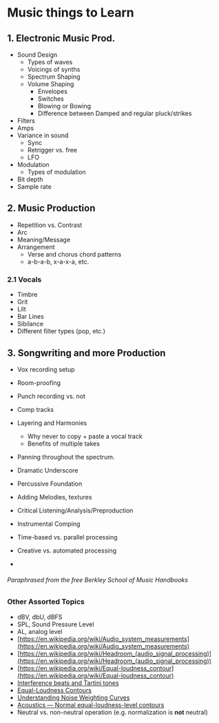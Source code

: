 # Music things to Learn

## 1. Electronic Music Prod.

- Sound Design
  - Types of waves
  - Voicings of synths
  - Spectrum Shaping
  - Volume Shaping
    - Envelopes
    - Switches
    - Blowing or Bowing
    - Difference between Damped and regular pluck/strikes
- Filters
- Amps
- Variance in sound
  - Sync
  - Retrigger vs. free
  - LFO
- Modulation
  - Types of modulation
- Bit depth
- Sample rate

## 2. Music Production

- Repetition vs. Contrast
- Arc
- Meaning/Message
- Arrangement
  - Verse and chorus chord patterns
  - a-b-a-b, x-a-x-a, etc.

### 2.1 Vocals

- Timbre
- Grit
- Lilt
- Bar Lines
- Sibilance
- Different filter types (pop, etc.)

## 3. Songwriting and more Production

- Vox recording setup
- Room-proofing
- Punch recording vs. not
- Comp tracks
- Layering and Harmonies
  - Why never to copy + paste a vocal track
  - Benefits of multiple takes
- Panning throughout the spectrum.
- Dramatic Underscore

- Percussive Foundation
- Adding Melodies, textures
- Critical Listening/Analysis/Preproduction
- Instrumental Comping
- Time-based vs. parallel processing
- Creative vs. automated processing
-

###### _Paraphrased from the free Berkley School of Music Handbooks_



### Other Assorted Topics

- dBV, dbU, dBFS
- SPL, Sound Pressure Level
- AL, analog level
- [https://en.wikipedia.org/wiki/Audio_system_measurements](https://en.wikipedia.org/wiki/Audio_system_measurements)
- [https://en.wikipedia.org/wiki/Headroom_(audio_signal_processing)](https://en.wikipedia.org/wiki/Headroom_(audio_signal_processing))
- [https://en.wikipedia.org/wiki/Equal-loudness_contour](https://en.wikipedia.org/wiki/Equal-loudness_contour)
- [Interference beats and Tartini tones](https://www.animations.physics.unsw.edu.au/jw/beats.htm)
- [Equal-Loudness Contours](http://www.lindos.co.uk/cgi-bin/FlexiData.cgi?SOURCE=Articles&VIEW=full&id=17)
- [Understanding Noise Weighting Curves](http://www.lindos.co.uk/cgi-bin/download.cgi/Articles/1/file/art2upload.html)
- [Acoustics — Normal equal-loudness-level contours](https://www.iso.org/standard/34222.html)
-  Neutral vs. non-neutral operation (e.g. normalization is **not** neutral)
